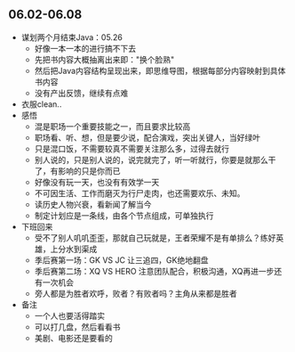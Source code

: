 ##  06.02-06.08

-   谋划两个月结束Java：05.26
    -   好像一本一本的进行搞不下去
    -   先把书内容大概抽离出来即："换个脸熟"
    -   然后把Java内容结构呈现出来，即思维导图，根据每部分内容映射到具体书内容
    -   没有产出反馈，继续有点难
-   衣服clean..
-   感悟
    -   混是职场一个重要技能之一，而且要求比较高
    -   职场看、听、想，但是要少说，配合演戏，突出关键人，当好绿叶
    -   只是混口饭，不需要较真不需要关注那么多，过得去就行
    -   别人说的，只是别人说的，说完就完了，听一听就行，你要是就那么干了，有影响的只是你而已
    -   好像没有玩一天，也没有有效学一天
    -   不可因生活、工作而磨灭为行尸走肉，也还需要欢乐、未知。
    -   读历史人物兴衰，看新闻了解当今
    -   制定计划应是一条线，由各个节点组成，可单独执行
-   下班回来
    -   受不了别人叽叽歪歪，那就自己玩就是，王者荣耀不是有单排么？练好英雄，上分水到渠成
    -   季后赛第一场：GK VS JC 让三追四，GK绝地翻盘
    -   季后赛第二场：XQ VS HERO 注意团队配合，积极沟通，XQ再进一步还有一次机会
    -   旁人都是为胜者欢呼，败者？有败者吗？主角从来都是胜者
-   备注
    -   一个人也要活得踏实
    -   可以打几盘，然后看看书
    -   美剧、电影还是要看的
